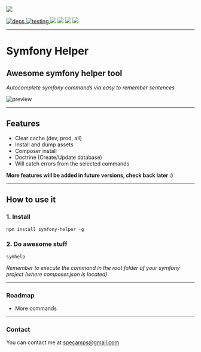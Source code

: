 [![](https://nodei.co/npm/symfony-helper.png?downloads=true&downloadRank=true&stars=true)](https://www.npmjs.com/package/symfony-helper)

[![](https://david-dm.org/michaeldegroot/symfony-helper.svg "deps") ](https://david-dm.org/michaeldegroot/symfony-helper "david-dm")
[![](https://travis-ci.org/michaeldegroot/symfony-helper.svg?branch=master "testing") ](https://travis-ci.org/michaeldegroot/symfony-helper "travis-ci")
[![](https://coveralls.io/repos/michaeldegroot/symfony-helper/badge.svg?branch=master&service=github)](https://coveralls.io/github/michaeldegroot/symfony-helper?branch=master)
![](https://img.shields.io/badge/Node-%3E%3D4.0-green.svg)
![](https://img.shields.io/npm/dt/symfony-helper.svg)
![](https://img.shields.io/npm/l/express.svg)

___

# Symfony Helper

## Awesome symfony helper tool

*Autocomplete symfony commands via easy to remember sentences*

![preview](http://i.imgur.com/4t34JNr.gif "Preview")

___

## Features

-   Clear cache (dev, prod, all)
-   Install and dump assets
-   Composer install
-   Doctrine (Create/Update database)
-   Will catch errors from the selected commands

**More features will be added in future versions, check back later :)**

___

## How to use it

### 1. Install

    npm install symfony-helper -g

### 2. Do awesome stuff

    symhelp

*Remember to execute the command in the*
*root folder of your symfony project (where composer.json is located)*

___

### Roadmap

-   More commands

___

### Contact  

You can contact me at specamps@gmail.com
